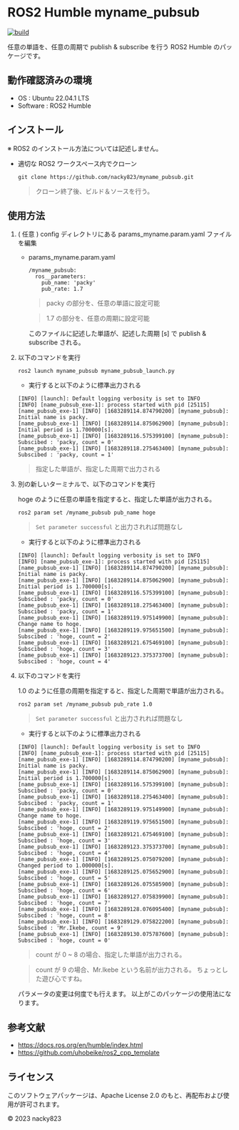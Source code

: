 # ROS2 Humble myname_pubsub

[![build](https://github.com/nacky823/myname_pubsub/actions/workflows/build_test.yml/badge.svg)](https://github.com/nacky823/myname_pubsub/actions/workflows/build_test.yml)

任意の単語を、任意の周期で publish & subscribe を行う ROS2 Humble のパッケージです。

## 動作確認済みの環境

+ OS : Ubuntu 22.04.1 LTS
+ Software : ROS2 Humble

## インストール

※ ROS2 のインストール方法については記述しません。

+ 適切な ROS2 ワークスペース内でクローン

    ```
    git clone https://github.com/nacky823/myname_pubsub.git
    ```

    > クローン終了後、ビルド＆ソースを行う。

## 使用方法

1. ( 任意 ) config ディレクトリにある params_myname.param.yaml ファイルを編集

    + params_myname.param.yaml

        ```
        /myname_pubsub:
          ros__parameters:
            pub_name: 'packy'
            pub_rate: 1.7
        ```

        > packy の部分を、任意の単語に設定可能

        > 1.7 の部分を、任意の周期に設定可能

        このファイルに記述した単語が、記述した周期 [s] で publish & subscribe される。

1. 以下のコマンドを実行

    ```
    ros2 launch myname_pubsub myname_pubsub_launch.py
    ```

    + 実行すると以下のように標準出力される
    ```
    [INFO] [launch]: Default logging verbosity is set to INFO
    [INFO] [name_pubsub_exe-1]: process started with pid [25115]
    [name_pubsub_exe-1] [INFO] [1683289114.874790200] [myname_pubsub]: Initial name is packy.
    [name_pubsub_exe-1] [INFO] [1683289114.875062900] [myname_pubsub]: Initial period is 1.700000[s].
    [name_pubsub_exe-1] [INFO] [1683289116.575399100] [myname_pubsub]: Subscibed : 'packy, count = 0'
    [name_pubsub_exe-1] [INFO] [1683289118.275463400] [myname_pubsub]: Subscibed : 'packy, count = 1'
    ```

    > 指定した単語が、指定した周期で出力される

1. 別の新しいターミナルで、以下のコマンドを実行

    hoge のように任意の単語を指定すると、指定した単語が出力される。 

    ```
    ros2 param set /myname_pubsub pub_name hoge
    ```
    > `Set parameter successful` と出力されれば問題なし

    + 実行すると以下のように標準出力される
    ```
    [INFO] [launch]: Default logging verbosity is set to INFO
    [INFO] [name_pubsub_exe-1]: process started with pid [25115]
    [name_pubsub_exe-1] [INFO] [1683289114.874790200] [myname_pubsub]: Initial name is packy.
    [name_pubsub_exe-1] [INFO] [1683289114.875062900] [myname_pubsub]: Initial period is 1.700000[s].
    [name_pubsub_exe-1] [INFO] [1683289116.575399100] [myname_pubsub]: Subscibed : 'packy, count = 0'
    [name_pubsub_exe-1] [INFO] [1683289118.275463400] [myname_pubsub]: Subscibed : 'packy, count = 1'
    [name_pubsub_exe-1] [INFO] [1683289119.975149900] [myname_pubsub]: Change name to hoge.
    [name_pubsub_exe-1] [INFO] [1683289119.975651500] [myname_pubsub]: Subscibed : 'hoge, count = 2'
    [name_pubsub_exe-1] [INFO] [1683289121.675469100] [myname_pubsub]: Subscibed : 'hoge, count = 3'
    [name_pubsub_exe-1] [INFO] [1683289123.375373700] [myname_pubsub]: Subscibed : 'hoge, count = 4'
    ```

1. 以下のコマンドを実行

    1.0 のように任意の周期を指定すると、指定した周期で単語が出力される。
    ```
    ros2 param set /myname_pubsub pub_rate 1.0
    ```
    > `Set parameter successful` と出力されれば問題なし

    + 実行すると以下のように標準出力される
    ```
    [INFO] [launch]: Default logging verbosity is set to INFO
    [INFO] [name_pubsub_exe-1]: process started with pid [25115]
    [name_pubsub_exe-1] [INFO] [1683289114.874790200] [myname_pubsub]: Initial name is packy.
    [name_pubsub_exe-1] [INFO] [1683289114.875062900] [myname_pubsub]: Initial period is 1.700000[s].
    [name_pubsub_exe-1] [INFO] [1683289116.575399100] [myname_pubsub]: Subscibed : 'packy, count = 0'
    [name_pubsub_exe-1] [INFO] [1683289118.275463400] [myname_pubsub]: Subscibed : 'packy, count = 1'
    [name_pubsub_exe-1] [INFO] [1683289119.975149900] [myname_pubsub]: Change name to hoge.
    [name_pubsub_exe-1] [INFO] [1683289119.975651500] [myname_pubsub]: Subscibed : 'hoge, count = 2'
    [name_pubsub_exe-1] [INFO] [1683289121.675469100] [myname_pubsub]: Subscibed : 'hoge, count = 3'
    [name_pubsub_exe-1] [INFO] [1683289123.375373700] [myname_pubsub]: Subscibed : 'hoge, count = 4'
    [name_pubsub_exe-1] [INFO] [1683289125.075079200] [myname_pubsub]: Changed period to 1.000000[s].
    [name_pubsub_exe-1] [INFO] [1683289125.075652900] [myname_pubsub]: Subscibed : 'hoge, count = 5'
    [name_pubsub_exe-1] [INFO] [1683289126.075585900] [myname_pubsub]: Subscibed : 'hoge, count = 6'
    [name_pubsub_exe-1] [INFO] [1683289127.075839900] [myname_pubsub]: Subscibed : 'hoge, count = 7'
    [name_pubsub_exe-1] [INFO] [1683289128.076095400] [myname_pubsub]: Subscibed : 'hoge, count = 8'
    [name_pubsub_exe-1] [INFO] [1683289129.075822200] [myname_pubsub]: Subscibed : 'Mr.Ikebe, count = 9'
    [name_pubsub_exe-1] [INFO] [1683289130.075787600] [myname_pubsub]: Subscibed : 'hoge, count = 0'
    ```

    > count が 0 ~ 8 の場合、指定した単語が出力される。

    > count が 9 の場合、Mr.Ikebe という名前が出力される。
    ちょっとした遊び心ですね。

    パラメータの変更は何度でも行えます。
    以上がこのパッケージの使用法になります。

## 参考文献

+ https://docs.ros.org/en/humble/index.html
+ https://github.com/uhobeike/ros2_cpp_template

## ライセンス

このソフトウェアパッケージは、Apache License 2.0 のもと、再配布および使用が許可されます。

© 2023 nacky823